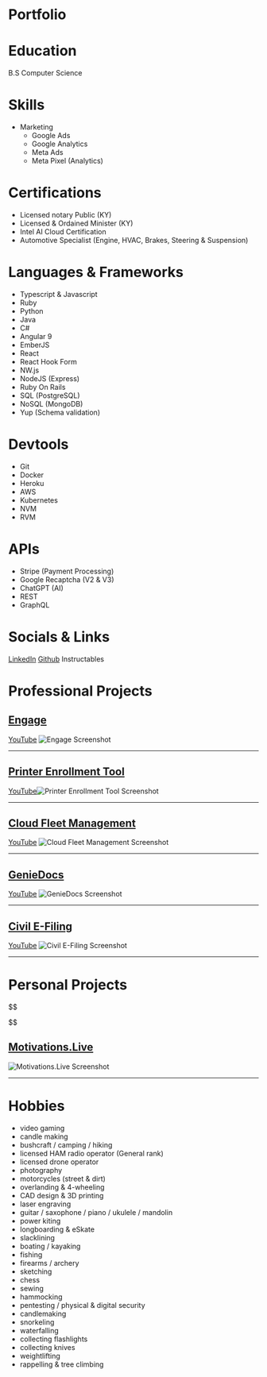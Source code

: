 # Portfolio

# Education
B.S Computer Science

# Skills
- Marketing
  - Google Ads
  - Google Analytics
  - Meta Ads
  - Meta Pixel (Analytics)


# Certifications
- Licensed notary Public (KY)
- Licensed & Ordained Minister (KY)
- Intel AI Cloud Certification
- Automotive Specialist (Engine, HVAC, Brakes, Steering & Suspension)


# Languages & Frameworks
- Typescript & Javascript
- Ruby
- Python
- Java
- C#
- Angular 9
- EmberJS
- React
- React Hook Form
- NW.js
- NodeJS (Express)
- Ruby On Rails
- SQL (PostgreSQL)
- NoSQL (MongoDB)
- Yup (Schema validation)

# Devtools
- Git
- Docker
- Heroku
- AWS
- Kubernetes
- NVM
- RVM

# APIs
- Stripe (Payment Processing)
- Google Recaptcha (V2 & V3)
- ChatGPT (AI)
- REST
- GraphQL

# Socials & Links
[LinkedIn](https://www.linkedin.com/in/napierbrett/)
[Github](https://github.com/brett935)
Instructables

# Professional Projects

## [Engage](https://www.cdmplus.com/engage/) 
[YouTube](https://www.youtube.com/playlist?list=PLBFsxz8746uAU59351TZFqMmIw5zdrdKm)
![Engage Screenshot](/assets/img/engage.png)

---

## [Printer Enrollment Tool](https://infoserve.lexmark.com/ids/ifc/ids_topic.aspx?root=v41713860&gid=&id=v59030328&topic=v55534277&productCode=Lexmark_Cloud_Platform&loc=is_IS)
[YouTube](https://www.youtube.com/playlist?list=PLACiugc-fYWZ_RU1JN-1nsCr7pdCWjT5-)![Printer Enrollment Tool Screenshot](/assets/img/printer_enrollment_tool.png)

---

## [Cloud Fleet Management](https://www.lexmark.com/en_us/solutions/lexmark-cloud-services/cloud-fleet-management.html)
[YouTube](https://www.youtube.com/playlist?list=PLACiugc-fYWZ_RU1JN-1nsCr7pdCWjT5-)
![Cloud Fleet Management Screenshot](/assets/img/cloud_fleet_management.png)

---

## [GenieDocs](https://gemini.legal/workers-compensation/)
[YouTube](https://www.youtube.com/playlist?list=PLDECvmtdKy7JN_AemS2kuqvrd4kSIGS_G)
![GenieDocs Screenshot](/assets/img/geniedocs.png)

---

## [Civil E-Filing](https://saylerlegal.com/)
[YouTube](https://www.youtube.com/playlist?list=PLDECvmtdKy7JN_AemS2kuqvrd4kSIGS_G)
![Civil E-Filing Screenshot](/assets/img/civil_e_filing.png)

---

# Personal Projects
$$

$$
## [Motivations.Live](https://motivations.live)
![Motivations.Live Screenshot](/assets/img/motivations_live.png)

---

# Hobbies
- video gaming
- candle making
- bushcraft / camping / hiking
- licensed HAM radio operator (General rank)
- licensed drone operator
- photography
- motorcycles (street & dirt)
- overlanding & 4-wheeling
- CAD design & 3D printing
- laser engraving
- guitar / saxophone / piano / ukulele / mandolin
- power kiting
- longboarding & eSkate
- slacklining
- boating / kayaking
- fishing
- firearms / archery
- sketching
- chess
- sewing
- hammocking
- pentesting / physical & digital security
- candlemaking
- snorkeling
- waterfalling
- collecting flashlights
- collecting knives
- weightlifting
- rappelling & tree climbing


